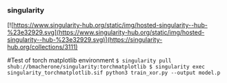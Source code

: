 ### singularity
[![https://www.singularity-hub.org/static/img/hosted-singularity--hub-%23e32929.svg](https://www.singularity-hub.org/static/img/hosted-singularity--hub-%23e32929.svg)](https://singularity-hub.org/collections/3111)

#Test of torch matplotlib environment
`
$ singularity pull shub://bmacherone/singularity:torchmatplotlib
$ singularity exec singularity_torchmatplotlib.sif python3 train_xor.py --output model.p
`
